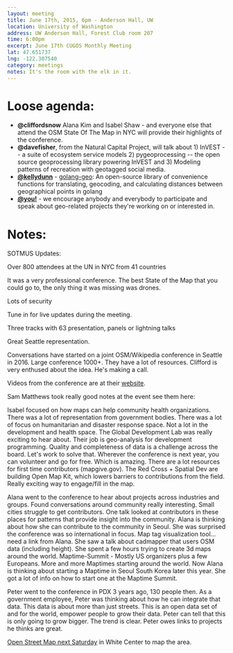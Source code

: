 ```yaml
---
layout: meeting
title: June 17th, 2015, 6pm - Anderson Hall, UW
location: University of Washington
address: UW Anderson Hall, Forest Club room 207
time: 6:00pm
excerpt: June 17th CUGOS Monthly Meeting
lat: 47.651737
lng: -122.307540
category: meetings
notes: It's the room with the elk in it.
---
```


Loose agenda:
=============
- **@cliffordsnow** Alana Kim and Isabel Shaw - and everyone else that attend the OSM State Of The Map in NYC will provide their highlights of the conference.
- **@davefisher**, from the Natural Capital Project, will talk about 1) InVEST -- a suite of ecosystem service models 2) pygeoprocessing -- the open source geoprocessing library powering InVEST and 3) Modeling patterns of recreation with geotagged social media.
- **[@kellydunn](https://github.com/kellydunn)** - [golang-geo](https://github.com/kellydunn/golang-geo): An open-source library of convenience functions for translating, geocoding, and calculating distances between geographical points in golang
- **[@you!](http://github.com/cugos/cugos.github.com)** - we encourage anybody and everybody to participate and speak about geo-related projects they're working on or interested in.

Notes:
======

SOTMUS Updates:

Over 800 attendees at the UN in NYC from 41 countries

It was a very professional conference. The best State of the Map that you could go to, the only thing it was missing was drones.

Lots of security

Tune in for live updates during the meeting.

Three tracks with 63 presentation, panels or lightning talks

Great Seattle representation.

Conversations have started on a joint OSM/Wikipedia conference in Seattle in 2016. Large conference 1000+. They have a lot of resources. Clifford is very enthused about the idea. He's making a call.

Videos from the conference are at their [website](www.stateofthemap.us).

Sam Matthews took really good notes at the event see them here:

Isabel focused on how maps can help community health organizations. There was a lot of representation from government bodies. There was a lot of focus on humanitarian and disaster response space. Not a lot in the development and health space. The Global Development Lab was really exciting to hear about. Their job is geo-analysis for development programming. Quality and completeness of data is a challenge across the board. Let's work to solve that. Wherever the conference is next year, you can volunteer and go for free. Which is amazing. There are a lot resources for first time contributors (mapgive.gov). The Red Cross + Spatial Dev are building Open Map Kit, which lowers barriers to contributions from the field. Really exciting way to engage/fill in the map.

Alana went to the conference to hear about projects across industries and groups. Found conversations around community really interesting. Small cities struggle to get contributors. One talk looked at contributors in these places for patterns that provide insight into the community. Alana is thinking about how she can contribute to the community in Seoul. She was surprised the conference was so international in focus. Map tag visualization tool... need a link from Alana. She saw a talk about cadmapper that users OSM data (including height). She spent a few hours trying to create 3d maps around the world. Maptime-Summit - Mostly US organizers plus a few Europeans. More and more Maptimes starting around the world. Now Alana is thinking about starting a Maptime in Seoul South Korea later this year. She got a lot of info on how to start one at the Maptime Summit.

Peter went to the conference in PDX 3 years ago, 130 people then. As a government employee, Peter was thinking about how he can integrate that data. This data is about more than just streets. This is an open data set of and for the world, empower people to grow their data. Peter can tell that this is only going to grow bigger. The trend is clear. Peter owes links to projects he thinks are great.

[Open Street Map next Saturday](http://www.meetup.com/OpenStreetMap-Seattle/events/223214528/) in White Center to map the area.
